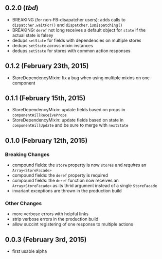 ## 0.2.0 (*tbd*)

* BREAKING (for non-FB-disapatcher users): adds calls to `dispatcher.waitFor()` and `dispatcher.isDispatching()`
* BREAKING: `deref` not long receives a default object for `state` if the actual state is falsey
* dedups `setState` for fields with dependencies on multiple stores
* dedups `setState` across mixin instances
* dedups `setState` for stores with common action responses

## 0.1.2 (February 23th, 2015)

* StoreDependencyMixin: fix a bug when using multiple mixins on one component

## 0.1.1 (February 15th, 2015)

* StoreDependencyMixin: update fields based on props in `componentWillReceiveProps`
* StoreDependencyMixin: update fields based on state in `componentWillUpdate` and be sure to merge with `nextState`

## 0.1.0 (February 12th, 2015)

### Breaking Changes

* compound fields: the `store` property is now `stores` and *requires* an `Array<StoreFacade>`
* compound fields: the `deref` property is required
* compound fields: the `deref` function now receives an `Array<StoreFacade>` as its thrid argument instead of a single `StoreFacade`
* invariant exceptions are thrown in the production build

### Other Changes

* more verbose errors with helpful links
* strip verbose errors in the production build
* allow succint registering of one response to multiple actions

## 0.0.3 (February 3rd, 2015)

* first usable alpha
